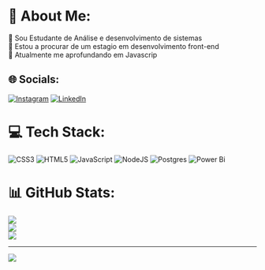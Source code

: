# 💫 About Me:
🔭 Sou Estudante de Análise e desenvolvimento de sistemas<br>👯 Estou a procurar de um estagio em desenvolvimento front-end<br>🌱 Atualmente me aprofundando em Javascrip<br>


## 🌐 Socials:
[![Instagram](https://img.shields.io/badge/Instagram-%23E4405F.svg?logo=Instagram&logoColor=white)](https://instagram.com/laer.su) [![LinkedIn](https://img.shields.io/badge/LinkedIn-%230077B5.svg?logo=linkedin&logoColor=white)](https://linkedin.com/in/laerciomoreira96) 

# 💻 Tech Stack:
![CSS3](https://img.shields.io/badge/css3-%231572B6.svg?style=for-the-badge&logo=css3&logoColor=white) ![HTML5](https://img.shields.io/badge/html5-%23E34F26.svg?style=for-the-badge&logo=html5&logoColor=white) ![JavaScript](https://img.shields.io/badge/javascript-%23323330.svg?style=for-the-badge&logo=javascript&logoColor=%23F7DF1E) ![NodeJS](https://img.shields.io/badge/node.js-6DA55F?style=for-the-badge&logo=node.js&logoColor=white) ![Postgres](https://img.shields.io/badge/postgres-%23316192.svg?style=for-the-badge&logo=postgresql&logoColor=white) ![Power Bi](https://img.shields.io/badge/power_bi-F2C811?style=for-the-badge&logo=powerbi&logoColor=black)
# 📊 GitHub Stats:
![](https://github-readme-stats.vercel.app/api?username=LaercioMoreira96&theme=dark&hide_border=false&include_all_commits=false&count_private=false)<br/>
![](https://github-readme-streak-stats.herokuapp.com/?user=LaercioMoreira96&theme=dark&hide_border=false)<br/>
![](https://github-readme-stats.vercel.app/api/top-langs/?username=LaercioMoreira96&theme=dark&hide_border=false&include_all_commits=false&count_private=false&layout=compact)

---
[![](https://visitcount.itsvg.in/api?id=LaercioMoreira96&icon=0&color=0)](https://visitcount.itsvg.in)

<!-- Proudly created with GPRM ( https://gprm.itsvg.in ) -->